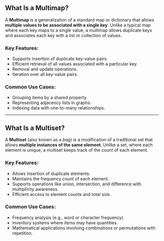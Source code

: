 ## What Is a Multimap?

A **Multimap** is a generalization of a standard map or dictionary that allows **multiple values to be associated with a single key**. Unlike a typical map where each key maps to a single value, a multimap allows duplicate keys and associates each key with a list or collection of values.

### Key Features:
- Supports insertion of duplicate key-value pairs.
- Efficient retrieval of all values associated with a particular key.
- Removal and update operations.
- Iteration over all key-value pairs.

### Common Use Cases:
- Grouping items by a shared property.
- Representing adjacency lists in graphs.
- Indexing data with one-to-many relationships.

---

## What Is a Multiset?

A **Multiset** (also known as a *bag*) is a modification of a traditional set that allows **multiple instances of the same element**. Unlike a set, where each element is unique, a multiset keeps track of the count of each element.

### Key Features:
- Allows insertion of duplicate elements.
- Maintains the frequency count of each element.
- Supports operations like union, intersection, and difference with multiplicity awareness.
- Efficient access to element counts and total size.

### Common Use Cases:
- Frequency analysis (e.g., word or character frequency).
- Inventory systems where items may have quantities.
- Mathematical applications involving combinations or permutations with repetition.
